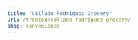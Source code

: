 ```yaml
---
title: "Collado Rodriguez Grocery"
url: /trenton/collado-rodriguez-grocery/
shop: convenience
---
```

